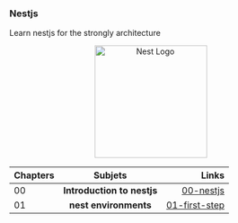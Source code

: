 ### Nestjs
Learn nestjs for the strongly architecture
<p align="center">
  <a href="http://nestjs.com/" target="blank"><img src="https://nestjs.com/img/logo-small.svg" width="200" alt="Nest Logo" /></a>
</p>

| Chapters | Subjets  | Links |
|:-----|:--------:|------:|
| 00   | **Introduction to nestjs** | [00-nestjs](https://github.com/alban-okoby/learn-all-things-you-need/tree/main/nestjs/00-nestjs) |
| 01   | **nest environments** | [01-first-step](https://github.com/alban-okoby/learn-all-things-you-need/tree/main/nestjs/01-first-step) |
